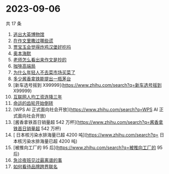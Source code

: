 # 2023-09-06

共 17 条

<!-- BEGIN -->
<!-- 最后更新时间 Wed Sep 06 2023 14:15:06 GMT+0800 (China Standard Time) -->

1. [逃出大英博物馆](https://www.zhihu.com/search?q=逃出大英博物馆)
1. [在作文里撒过哪些谎](https://www.zhihu.com/search?q=在作文里撒过哪些谎)
1. [贾宝玉会觉得炸鸡汉堡好吃吗](https://www.zhihu.com/search?q=贾宝玉会觉得炸鸡汉堡好吃吗)
1. [奥本海默](https://www.zhihu.com/search?q=奥本海默)
1. [老师怎么看出来作文是抄的](https://www.zhihu.com/search?q=老师怎么看出来作文是抄的)
1. [咖啡高端局](https://www.zhihu.com/search?q=咖啡高端局)
1. [为什么年轻人不去菜市场买菜了](https://www.zhihu.com/search?q=为什么年轻人不去菜市场买菜了)
1. [多少酱香拿铁能提出一瓶茅台](https://www.zhihu.com/search?q=多少酱香拿铁能提出一瓶茅台)
1. [新车选号摇到 X99999](https://www.zhihu.com/search?q=新车选号摇到 X99999)
1. [互联网人均工资连降三年](https://www.zhihu.com/search?q=互联网人均工资连降三年)
1. [命运的齿轮开始倒转](https://www.zhihu.com/search?q=命运的齿轮开始倒转)
1. [WPS AI 正式面向社会开放](https://www.zhihu.com/search?q=WPS AI
   正式面向社会开放)
1. [酱香拿铁首日销量超 542
   万杯](https://www.zhihu.com/search?q=酱香拿铁首日销量超 542 万杯)
1. [	日本核污染水排海量已超 4200
   吨](https://www.zhihu.com/search?q=	日本核污染水排海量已超 4200 吨)
1. [被推向工厂的 95 后](https://www.zhihu.com/search?q=被推向工厂的 95 后)
1. [急诊夜班见过最离谱的事](https://www.zhihu.com/search?q=急诊夜班见过最离谱的事)
1. [如何看待品牌跨界联名](https://www.zhihu.com/search?q=如何看待品牌跨界联名)

<!-- END -->
